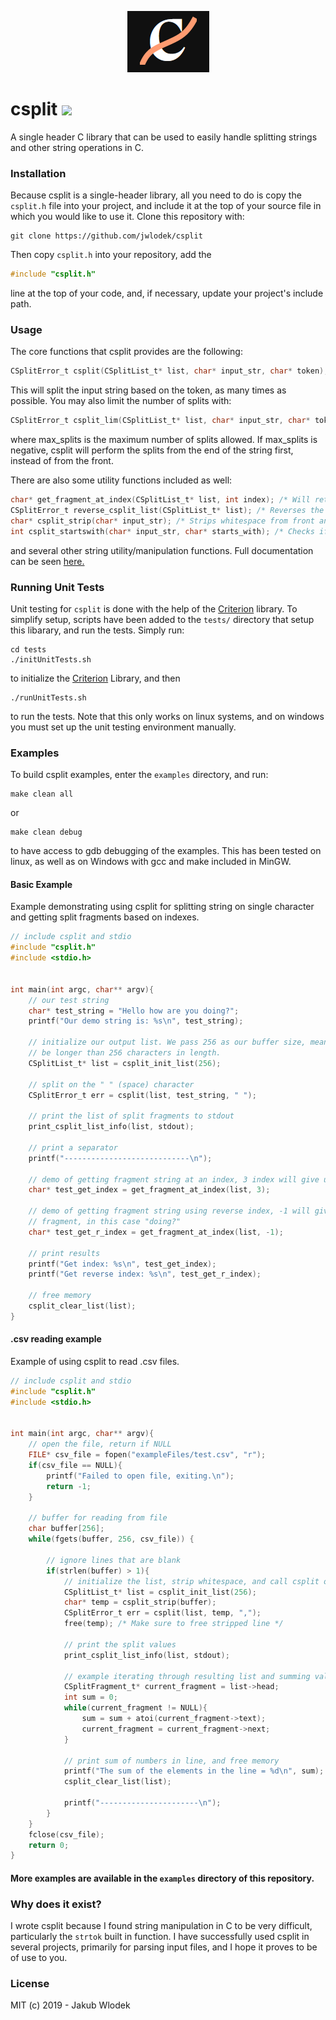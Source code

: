 <p align="center">
    <img src="docs/assets/csplit_logo.png">
</p>

# csplit ![](https://travis-ci.org/jwlodek/csplit.svg?branch=master)

A single header C library that can be used to easily handle splitting strings and other string operations in C.

### Installation

Because csplit is a single-header library, all you need to do is copy the `csplit.h` file into your project, and
include it at the top of your source file in which you would like to use it. Clone this repository with:
```
git clone https://github.com/jwlodek/csplit
```
Then copy `csplit.h` into your repository, add the
```C
#include "csplit.h"
```
line at the top of your code, and, if necessary, update your project's include path.

### Usage

The core functions that csplit provides are the following:
```C
CSplitError_t csplit(CSplitList_t* list, char* input_str, char* token);
```
This will split the input string based on the token, as many times as possible. You may also limit the number of splits with:
```C
CSplitError_t csplit_lim(CSplitList_t* list, char* input_str, char* token, int max_splits);
```
where max_splits is the maximum number of splits allowed. If max_splits is negative, csplit will perform the splits from the end of the string first, instead of from the front.

There are also some utility functions included as well:
```C
char* get_fragment_at_index(CSplitList_t* list, int index); /* Will return text at given index in list */
CSplitError_t reverse_csplit_list(CSplitList_t* list); /* Reverses the list */
char* csplit_strip(char* input_str); /* Strips whitespace from front and rear of string */
int csplit_startswith(char* input_str, char* starts_with); /* Checks if string starts with given token. */
```
and several other string utility/manipulation functions. Full documentation can be seen [here.](https://jwlodek.github.io/csplit)

### Running Unit Tests

Unit testing for `csplit` is done with the help of the [Criterion](https://github.com/Snaipe/Criterion) library. To simplify setup, scripts have been added to the `tests/` directory that setup this libarary, and run the tests. Simply run:
```
cd tests
./initUnitTests.sh
```
to initialize the [Criterion](https://github.com/Snaipe/Criterion) Library, and then
```
./runUnitTests.sh
```
to run the tests. Note that this only works on linux systems, and on windows you must set up the unit testing environment manually.

### Examples

To build csplit examples, enter the `examples` directory, and run:
```
make clean all
```
or
```
make clean debug
```
to have access to gdb debugging of the examples. This has been tested on linux, as well as on Windows with gcc and make included in MinGW.

#### Basic Example

Example demonstrating using csplit for splitting string on single character and getting split fragments based on indexes.
```C
// include csplit and stdio
#include "csplit.h"
#include <stdio.h>


int main(int argc, char** argv){
    // our test string
    char* test_string = "Hello how are you doing?";
    printf("Our demo string is: %s\n", test_string);

    // initialize our output list. We pass 256 as our buffer size, meaning that our fragments cannot 
    // be longer than 256 characters in length.
    CSplitList_t* list = csplit_init_list(256);

    // split on the " " (space) character
    CSplitError_t err = csplit(list, test_string, " ");

    // print the list of split fragments to stdout
    print_csplit_list_info(list, stdout);

    // print a separator
    printf("----------------------------\n");

    // demo of getting fragment string at an index, 3 index will give us "you"
    char* test_get_index = get_fragment_at_index(list, 3);

    // demo of getting fragment string using reverse index, -1 will give us the last
    // fragment, in this case "doing?"
    char* test_get_r_index = get_fragment_at_index(list, -1);

    // print results
    printf("Get index: %s\n", test_get_index);
    printf("Get reverse index: %s\n", test_get_r_index);

    // free memory
    csplit_clear_list(list);
}
```

#### .csv reading example

Example of using csplit to read .csv files.
```C
// include csplit and stdio
#include "csplit.h"
#include <stdio.h>


int main(int argc, char** argv){
    // open the file, return if NULL
    FILE* csv_file = fopen("exampleFiles/test.csv", "r");
    if(csv_file == NULL){
        printf("Failed to open file, exiting.\n");
        return -1;
    }

    // buffer for reading from file
    char buffer[256];
    while(fgets(buffer, 256, csv_file)) {

        // ignore lines that are blank
        if(strlen(buffer) > 1){
            // initialize the list, strip whitespace, and call csplit on commas (buffsize=256)
            CSplitList_t* list = csplit_init_list(256);
            char* temp = csplit_strip(buffer);
            CSplitError_t err = csplit(list, temp, ",");
            free(temp); /* Make sure to free stripped line */

            // print the split values
            print_csplit_list_info(list, stdout);

            // example iterating through resulting list and summing values read from .csv file
            CSplitFragment_t* current_fragment = list->head;
            int sum = 0;
            while(current_fragment != NULL){
                sum = sum + atoi(current_fragment->text);
                current_fragment = current_fragment->next;
            }

            // print sum of numbers in line, and free memory
            printf("The sum of the elements in the line = %d\n", sum);
            csplit_clear_list(list);

            printf("----------------------\n");
        }
    }
    fclose(csv_file);
    return 0;
}
```

#### More examples are available in the `examples` directory of this repository.

### Why does it exist?

I wrote csplit because I found string manipulation in C to be very difficult, particularly the `strtok` built in function. I have successfully used csplit in several projects, primarily for parsing input files, and I hope it proves to be of use to you.

### License

MIT (c) 2019 - Jakub Wlodek
